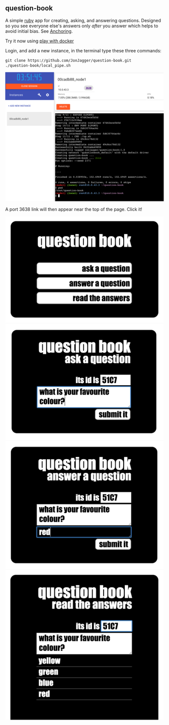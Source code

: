 ## question-book
A simple [ruby](https://www.ruby-lang.org/en/) app for creating, asking, and answering questions.
Designed so you see everyone else's answers only *after* you answer
which helps to avoid initial bias. See [Anchoring](http://en.wikipedia.org/wiki/Anchoring).

Try it now using [play with docker](http://labs.play-with-docker.com/)

Login, and add a new instance,
in the terminal type these three commands:
```
git clone https://github.com/JonJagger/question-book.git
./question-book/local_pipe.sh
```

![play with docker](/img/play-with-docker.png)

A port 3638 link will then appear near the top of the page. Click it!

![home](/img/home.png)
![ask](/img/ask.png)
![answer](/img/answer.png)
![read](/img/read.png)
